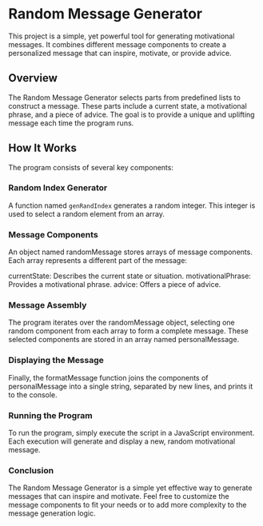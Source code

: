 # Random Message Generator

This project is a simple, yet powerful tool for generating motivational messages. It combines different message components to create a personalized message that can inspire, motivate, or provide advice.

## Overview

The Random Message Generator selects parts from predefined lists to construct a message. These parts include a current state, a motivational phrase, and a piece of advice. The goal is to provide a unique and uplifting message each time the program runs.

## How It Works

The program consists of several key components:

### Random Index Generator

A function named `genRandIndex` generates a random integer. This integer is used to select a random element from an array.


### Message Components

An object named randomMessage stores arrays of message components. Each array represents a different part of the message:

currentState: Describes the current state or situation.
motivationalPhrase: Provides a motivational phrase.
advice: Offers a piece of advice.

### Message Assembly

The program iterates over the randomMessage object, selecting one random component from each array to form a complete message. These selected components are stored in an array named personalMessage.

### Displaying the Message

Finally, the formatMessage function joins the components of personalMessage into a single string, separated by new lines, and prints it to the console.

### Running the Program

To run the program, simply execute the script in a JavaScript environment. Each execution will generate and display a new, random motivational message.

### Conclusion

The Random Message Generator is a simple yet effective way to generate messages that can inspire and motivate. Feel free to customize the message components to fit your needs or to add more complexity to the message generation logic.

